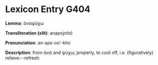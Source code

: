 # Lexicon Entry G404

**Lemma**: ἀναψύχω

**Transliteration (xlit)**: anapsýchō

**Pronunciation**: an-aps-oo'-kho

**Description**:
from ἀνά and ψύχω; properly, to cool off, i.e. (figuratively) relieve:--refresh.
